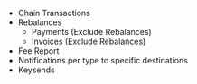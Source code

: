 - Chain Transactions
- Rebalances
    - Payments (Exclude Rebalances)
    - Invoices (Exclude Rebalances)
- Fee Report
- Notifications per type to specific destinations
- Keysends